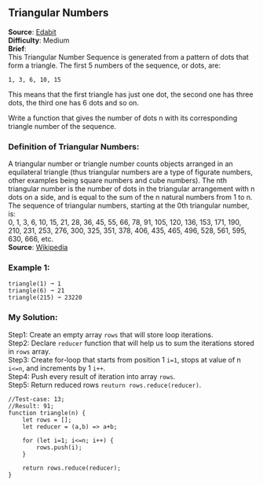 ## Triangular Numbers

**Source**: [Edabit](https://edabit.com/challenge/RMZiERz2cbjmbXruY)  
**Difficulty**: Medium   
**Brief**:  
This Triangular Number Sequence is generated from a pattern of dots that form a triangle. The first 5 numbers of the sequence, or dots, are:
  
```1, 3, 6, 10, 15```
  
This means that the first triangle has just one dot, the second one has three dots, the third one has 6 dots and so on.
  
Write a function that gives the number of dots n with its corresponding triangle number of the sequence.

### Definition of Triangular Numbers:  
A triangular number or triangle number counts objects arranged in an equilateral triangle (thus triangular numbers are a type of figurate numbers, other examples being square numbers and cube numbers). The nth triangular number is the number of dots in the triangular arrangement with n dots on a side, and is equal to the sum of the n natural numbers from 1 to n. The sequence of triangular numbers, starting at the 0th triangular number, is:  
0, 1, 3, 6, 10, 15, 21, 28, 36, 45, 55, 66, 78, 91, 105, 120, 136, 153, 171, 190, 210, 231, 253, 276, 300, 325, 351, 378, 406, 435, 465, 496, 528, 561, 595, 630, 666, etc.  
**Source**: [Wikipedia](https://en.wikipedia.org/wiki/Triangular_number) 

### Example 1:
```
triangle(1) ➞ 1  
triangle(6) ➞ 21  
triangle(215) ➞ 23220  
```


### My Solution:
Step1: Create an empty array ```rows``` that will store loop iterations.  
Step2: Declare ```reducer``` function that will help us to sum the iterations stored in ```rows``` array.  
Step3: Create for-loop that starts from position 1 ```i=1```, stops at value of n ```i<=n```, and increments by 1 ```i++```.  
Step4: Push every result of iteration into array ```rows```.  
Step5: Return reduced rows ```reuturn rows.reduce(reducer)```.  
  
  
```
//Test-case: 13;
//Result: 91;
function triangle(n) {
    let rows = [];
    let reducer = (a,b) => a+b;

    for (let i=1; i<=n; i++) {
        rows.push(i);
    }
    
    return rows.reduce(reducer);
}
```
